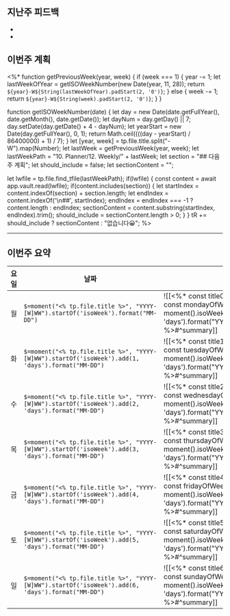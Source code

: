 ## 지난주 피드백
- 
- 

## 이번주 계획

<%* 
function getPreviousWeek(year, week) { 
if (week === 1) { 
	year -= 1; 
	let lastWeekOfYear = getISOWeekNumber(new Date(year, 11, 28)); 
	return `${year}-W${String(lastWeekOfYear).padStart(2, '0')}`; 
	} else {
		week -= 1; 
		return `${year}-W${String(week).padStart(2, '0')}`; 
	} 
} 

function getISOWeekNumber(date) { 
	let day = new Date(date.getFullYear(), date.getMonth(), date.getDate()); 
	let dayNum = day.getDay() || 7; day.setDate(day.getDate() + 4 - dayNum); 
	let yearStart = new Date(day.getFullYear(), 0, 1); 
	return Math.ceil((((day - yearStart) / 86400000) + 1) / 7); 
} 
let [year, week] = tp.file.title.split("-W").map(Number); 
let lastWeek = getPreviousWeek(year, week); 
let lastWeekPath = "10. Planner/12. Weekly/" + lastWeek; 
let section = "## 다음 주 계획"; 
let should_include = false; 
let sectionContent = ""; 

let lwfile = tp.file.find_tfile(lastWeekPath); 
if(lwfile) { 
	const content = await app.vault.read(lwfile); 
	if(content.includes(section)) { 
		let startIndex = content.indexOf(section) + section.length;
		let endIndex = content.indexOf('\n##', startIndex); 
		endIndex = endIndex === -1 ? content.length : endIndex; 
		sectionContent = content.substring(startIndex, endIndex).trim(); 
		should_include = sectionContent.length > 0; 
		} 
} 
tR += should_include ? sectionContent : "없습니다😀";
%>

---
## 이번주 요약
| 요일  | 날짜                                                                                 | 내용                                                                                                                                                                                                                                             |     |     |                                                                                                   |                                                                                                                                                                                                                                                  |     |     |                                                                                                   |                                                                                                                                                                                                                                                      |     |     |                                                                                                   |                                                                                                                                                                                                                                                    |     |     |                                                                                                   |                                                                                                                                                                                                                                                |     |     |                                                                                                   |                                                                                                                                                                                                                                                    |     |     |                                                                                                   |                                                                                                                                                                                                                                                |
| --- | ---------------------------------------------------------------------------------- | ---------------------------------------------------------------------------------------------------------------------------------------------------------------------------------------------------------------------------------------------- | --- | --- | ------------------------------------------------------------------------------------------------- | ------------------------------------------------------------------------------------------------------------------------------------------------------------------------------------------------------------------------------------------------ | --- | --- | ------------------------------------------------------------------------------------------------- | ---------------------------------------------------------------------------------------------------------------------------------------------------------------------------------------------------------------------------------------------------- | --- | --- | ------------------------------------------------------------------------------------------------- | -------------------------------------------------------------------------------------------------------------------------------------------------------------------------------------------------------------------------------------------------- | --- | --- | ------------------------------------------------------------------------------------------------- | ---------------------------------------------------------------------------------------------------------------------------------------------------------------------------------------------------------------------------------------------- | --- | --- | ------------------------------------------------------------------------------------------------- | -------------------------------------------------------------------------------------------------------------------------------------------------------------------------------------------------------------------------------------------------- | --- | --- | ------------------------------------------------------------------------------------------------- | ---------------------------------------------------------------------------------------------------------------------------------------------------------------------------------------------------------------------------------------------- |
| 월   | `$=moment("<% tp.file.title %>", "YYYY-[W]WW").startOf('isoWeek').format("MM-DD")` | ![[<%* const title0 = tp.file.title; const [year0, week0] = title0.split("-W"); const mondayOfWeek = moment().isoWeekYear(year0).isoWeek(week0).startOf('isoWeek').add(0, 'days').format("YYYY-MM-DD(ddd)"); tR += mondayOfWeek; %>#^summary]] |     
| 화   | `$=moment("<% tp.file.title %>", "YYYY-[W]WW").startOf('isoWeek').add(1, 'days').format("MM-DD")` | ![[<%* const title1 = tp.file.title; const [year1, week1] = title1.split("-W"); const tuesdayOfWeek = moment().isoWeekYear(year1).isoWeek(week1).startOf('isoWeek').add(1, 'days').format("YYYY-MM-DD(ddd)"); tR += tuesdayOfWeek; %>#^summary]] |     
| 수   | `$=moment("<% tp.file.title %>", "YYYY-[W]WW").startOf('isoWeek').add(2, 'days').format("MM-DD")` | ![[<%* const title2 = tp.file.title; const [year2, week2] = title2.split("-W"); const wednesdayOfWeek = moment().isoWeekYear(year2).isoWeek(week2).startOf('isoWeek').add(2, 'days').format("YYYY-MM-DD(ddd)"); tR += wednesdayOfWeek; %>#^summary]] |     
| 목   | `$=moment("<% tp.file.title %>", "YYYY-[W]WW").startOf('isoWeek').add(3, 'days').format("MM-DD")` | ![[<%* const title3 = tp.file.title; const [year3, week3] = title3.split("-W"); const thursdayOfWeek = moment().isoWeekYear(year3).isoWeek(week3).startOf('isoWeek').add(3, 'days').format("YYYY-MM-DD(ddd)"); tR += thursdayOfWeek; %>#^summary]] |     
| 금   | `$=moment("<% tp.file.title %>", "YYYY-[W]WW").startOf('isoWeek').add(4, 'days').format("MM-DD")` | ![[<%* const title4 = tp.file.title; const [year4, week4] = title4.split("-W"); const fridayOfWeek = moment().isoWeekYear(year4).isoWeek(week4).startOf('isoWeek').add(4, 'days').format("YYYY-MM-DD(ddd)"); tR += fridayOfWeek; %>#^summary]] |     
| 토   | `$=moment("<% tp.file.title %>", "YYYY-[W]WW").startOf('isoWeek').add(5, 'days').format("MM-DD")` | ![[<%* const title5 = tp.file.title; const [year5, week5] = title5.split("-W"); const saturdayOfWeek = moment().isoWeekYear(year5).isoWeek(week5).startOf('isoWeek').add(5, 'days').format("YYYY-MM-DD(ddd)"); tR += saturdayOfWeek; %>#^summary]] |     
| 일   | `$=moment("<% tp.file.title %>", "YYYY-[W]WW").startOf('isoWeek').add(6, 'days').format("MM-DD")` | ![[<%* const title6 = tp.file.title; const [year6, week6] = title6.split("-W"); const sundayOfWeek = moment().isoWeekYear(year5).isoWeek(week5).startOf('isoWeek').add(6, 'days').format("YYYY-MM-DD(ddd)"); tR += sundayOfWeek; %>#^summary]] |